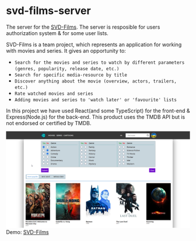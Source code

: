 # svd-films-server
The server for the [SVD-Films](https://github.com/vsenner/svd-films-client).
The server is resposible for users authorization system & for some user lists.

SVD-Films is a team project, which represents an application for working with movies and series.
It gives an opportunity to:
  * `Search for the movies and series to watch by different parameters (genres, popularity, release date, etc.)`
  * `Search for specific media-resource by title`
  * `Discover anything about the movie (overview, actors, trailers, etc.)`
  * `Rate watched movies and series`
  * `Adding movies and series to 'watch later' or 'favourite' lists`

In this project we have used React(and some TypeScript) for the front-end & Express(Node.js) for the back-end.
This product uses the TMDB API but is not endorsed or certified by TMDB.

![Preview](preview.png "SVD-Films")
Demo: [SVD-Films](https://youthful-tereshkova-42b5d8.netlify.app/)
